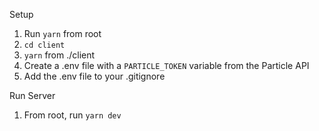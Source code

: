 Setup
1. Run `yarn` from root
2. `cd client`
3. `yarn` from ./client
4. Create a .env file with a `PARTICLE_TOKEN` variable from the Particle API
5. Add the .env file to your .gitignore
   
Run Server
1. From root, run `yarn dev`